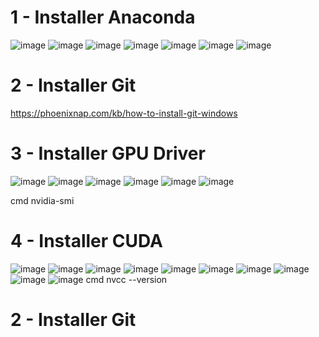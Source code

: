 # 1 - Installer Anaconda
![image](https://github.com/hrhouma/YOLO-2/assets/10111526/340a2015-9f0a-4e81-bc3b-0bb3915614e9)
![image](https://github.com/hrhouma/YOLO-2/assets/10111526/aa96bd9e-c3b5-4229-88e6-28cff2ad07db) 
![image](https://github.com/hrhouma/YOLO-2/assets/10111526/296c0983-1647-47bf-b8e1-f6d427498e08) 
![image](https://github.com/hrhouma/YOLO-2/assets/10111526/dc5ec661-8386-48a4-b02a-965ef9099a0b)
![image](https://github.com/hrhouma/YOLO-2/assets/10111526/63556828-37e6-454e-9b31-a5eb289393f1) 
![image](https://github.com/hrhouma/YOLO-2/assets/10111526/38904ef4-c55b-4e06-b7fe-c2dd06189154) 
![image](https://github.com/hrhouma/YOLO-2/assets/10111526/e44e39ec-692d-4ce5-be6c-48ab0e053179)

# 2 - Installer Git
https://phoenixnap.com/kb/how-to-install-git-windows

# 3 - Installer GPU Driver
![image](https://github.com/hrhouma/YOLO-2/assets/10111526/0e15ddf5-9165-4a99-8cec-739b1e2fcdbb)
![image](https://github.com/hrhouma/YOLO-2/assets/10111526/70d36c5a-f023-4880-8191-be2e169ce41f)
![image](https://github.com/hrhouma/YOLO-2/assets/10111526/ad43bcaa-b222-4b6c-a35c-2775cd6b9c94)
![image](https://github.com/hrhouma/YOLO-2/assets/10111526/00e2f92a-f705-44f5-b832-e09dcf82fbf2)
![image](https://github.com/hrhouma/YOLO-2/assets/10111526/2ecd3860-1369-40e4-9d2a-da5f6b0e5ec1)
![image](https://github.com/hrhouma/YOLO-2/assets/10111526/6cb147ac-0b4d-4ec2-a212-20a01be97fcb)

cmd
nvidia-smi

# 4 - Installer CUDA
![image](https://github.com/hrhouma/YOLO-2/assets/10111526/406c34dc-3b12-449e-a8cf-3f7c2a154aab) 
![image](https://github.com/hrhouma/YOLO-2/assets/10111526/822a1e2b-eb8f-42bc-aa7e-b934bc274c52)
![image](https://github.com/hrhouma/YOLO-2/assets/10111526/d328dc38-be3c-4630-beba-b59743c61c6e)
![image](https://github.com/hrhouma/YOLO-2/assets/10111526/9e3e9796-cb28-4051-94ad-7e031224e8a6)
![image](https://github.com/hrhouma/YOLO-2/assets/10111526/c93038bb-a3ef-48fe-a963-14d1cd74f988)
![image](https://github.com/hrhouma/YOLO-2/assets/10111526/a61492ed-c2b3-4763-b505-bb107b962ce7)
![image](https://github.com/hrhouma/YOLO-2/assets/10111526/b460abc0-19e8-4054-943e-04c54d1b58f6)
![image](https://github.com/hrhouma/YOLO-2/assets/10111526/85172243-795c-4027-8ec7-f943c28a639d)
![image](https://github.com/hrhouma/YOLO-2/assets/10111526/707de5ab-b696-417d-8872-42d1bf01d54e)
![image](https://github.com/hrhouma/YOLO-2/assets/10111526/2f76a16d-26fe-4399-91c8-83768f4f92ec)
cmd
nvcc --version






























# 2 - Installer Git
